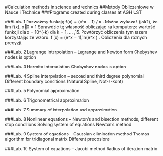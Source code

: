 #Calculation methods in science and technics 
##Metody Obliczeniowe w Nauce i Technice
###Programs created during classes at AGH UST

###Lab. 1
Rozważmy funkcję f(x) = (e^x − 1) / x . 
Można wykazać (jak?), że lim f(x), x0 = 1 
Sprawdzić tę własność obliczając na komputerze wartość funkcji dla x = 10^(-k) dla k = 1, … ,15. 
Powtórzyć obliczenia tym razem korzystając ze wzoru: f (x) = (e^x − 1)/ln(e^x ) .
Obliczenia dla różnych precyzji.

###Lab. 2
Lagrange interpolation – Lagrange and Newton form
Chebyshev nodes is option

###Lab. 3
Hermite interpolation
Chebyshev nodes is option

###Lab. 4
Spline interpolation – second and third degree polynomial
Different boundary conditions (Natural Spline, Not-a-kont)

###Lab. 5
Polynomial approximation

###Lab. 6
Trigonometrical approximation

###Lab. 7 
Summary of interpolation and approximation

###Lab. 8
Nonlinear equations – Newton’s  and bisection methods, different stop conditions
Solving system of equations Newton’s method

###Lab. 9
System of equations – Gaussian elimination method
Thomas algorithm for tridiagonal matrix
Different precosions

###Lab. 10
System of equations – Jacobi method
Radius of iteration matrix

